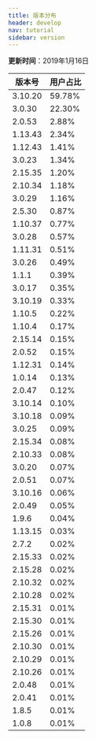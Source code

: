 ```yaml
---
title: 版本分布
header: develop
nav: tutorial
sidebar: version
---
```

**更新时间**：2019年1月16日

|版本号|用户占比|
|---|---|
|3.10.20|59.78%|
|3.0.30|22.30%|
|2.0.53|2.88%|
|1.13.43|2.34%|
|1.12.43|1.41%|
|3.0.23|1.34%|
|2.15.35|1.20%|
|2.10.34|1.18%|
|3.0.29|1.16%|
|2.5.30|0.87%|
|1.10.37|0.77%|
|3.0.28|0.57%|
|1.11.31|0.51%|
|3.0.26|0.49%|
|1.1.1|0.39%|
|3.0.17|0.35%|
|3.10.19|0.33%|
|1.10.5|0.22%|
|1.10.4|0.17%|
|2.15.14|0.15%|
|2.0.52|0.15%|
|1.12.31|0.14%|
|1.0.14|0.13%|
|2.0.47|0.12%|
|3.10.14|0.10%|
|3.10.18|0.09%|
|3.0.25|0.09%|
|2.15.34|0.08%|
|2.10.33|0.08%|
|3.0.20|0.07%|
|2.0.51|0.07%|
|3.10.16|0.06%|
|2.0.49|0.05%|
|1.9.6|0.04%|
|1.13.15|0.03%|
|2.7.2|0.02%|
|2.15.33|0.02%|
|2.15.28|0.02%|
|2.10.32|0.02%|
|2.10.28|0.02%|
|2.15.31|0.01%|
|2.15.30|0.01%|
|2.15.26|0.01%|
|2.10.30|0.01%|
|2.10.29|0.01%|
|2.10.26|0.01%|
|2.0.48|0.01%|
|2.0.41|0.01%|
|1.8.5|0.01%|
|1.0.8|0.01%|
